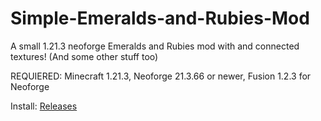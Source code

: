 # Simple-Emeralds-and-Rubies-Mod
A small 1.21.3 neoforge Emeralds and Rubies mod with and connected textures! (And some other stuff too)

REQUIERED: Minecraft 1.21.3, Neoforge 21.3.66 or newer, Fusion 1.2.3 for Neoforge


Install: [Releases](https://github.com/vincydoodle/Simple-Emeralds-and-Rubies-Mod/releases)
